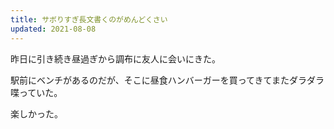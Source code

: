 ```yaml
---
title: サボりすぎ長文書くのがめんどくさい
updated: 2021-08-08
---
```


昨日に引き続き昼過ぎから調布に友人に会いにきた。

駅前にベンチがあるのだが、そこに昼食ハンバーガーを買ってきてまたダラダラ喋っていた。

楽しかった。
